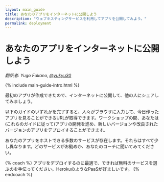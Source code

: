 ```yaml
---
layout: main_guide
title: あなたのアプリをインターネットに公開しよう
description: "ウェブホスティングサービスを利用してアプリを公開してみよう。"
permalink: deployment
---
```


# あなたのアプリをインターネットに公開しよう
*翻訳者: Yugo Fukano, [@yukyu30](https://github.com/yukyu30)*

{% include main-guide-intro.html %}

最初のアプリが作成できたので、インターネットに公開して、他の人にシェアしてみましょう。

以下のガイドのいずれかを完了すると、人々がブラウザに入力して、今日作ったアプリを見ることができるURLが取得できます。ワークショップの間、あなたは(これらのガイドに従って)アプリの開発を進め、新しいバージョンや改良されたバージョンのアプリをデプロイすることができます。

あなたのアプリをホストできる多数のサービスが存在します。それらはすべて少し異なります。どのサービスがお勧めか、あなたのコーチに聞いてみてください。

{% coach %}
アプリをデプロイするのに最適で、できれば無料のサービスを選ぶのを手伝ってください。HerokuのようなPaaSが好ましいです。
{% endcoach %}
